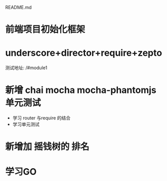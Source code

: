 README.md
# 前端项目初始化框架
# underscore+director+require+zepto  
测试地址:  /#module1

# 新增 chai mocha mocha-phantomjs 单元测试

* 学习 router 与require 的结合
* 学习单元测试


# 新增加 摇钱树的 排名

# 学习GO